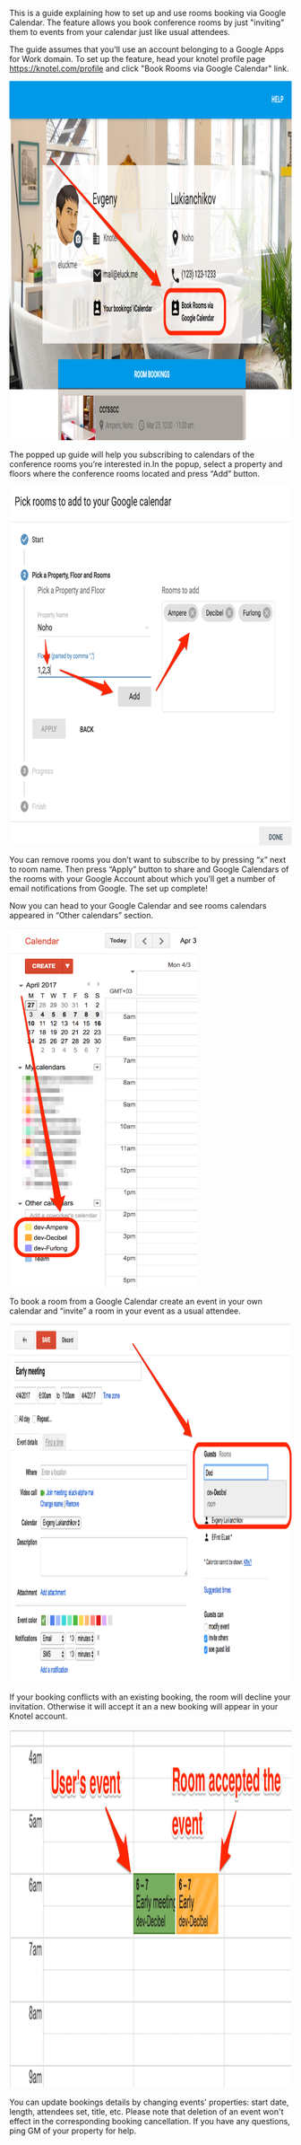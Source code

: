 This is a guide explaining how to set up and use rooms booking via Google Calendar. The feature allows you book conference rooms by just "inviting" them to events from your calendar just like usual attendees. 

The guide assumes that you'll use an account  belonging to a Google Apps for Work domain. To set up the feature, head your knotel profile page https://knotel.com/profile and click "Book Rooms via Google Calendar" link. 

<img src="./google-cal-sync-help-1.png" height="640" />

The popped up guide will help you subscribing to calendars of the conference rooms you’re interested in.In the popup, select a property and floors where the conference rooms located and press “Add” button.

<img src="./google-cal-sync-help-2.png" height="640" />

You can remove rooms you don’t want to subscribe to by pressing “x” next to room name. Then press “Apply” button to share and Google Calendars of the rooms with your Google Account about which you’ll get a number of email notifications from Google. The set up complete!

Now you can head to your Google Calendar and see rooms calendars appeared in “Other calendars” section.

<img src="./google-cal-sync-help-3.png" height="640" />


To book a room from a Google Calendar create an event in your own calendar and “invite” a room in your event as a usual attendee.

<img src="./google-cal-sync-help-4.png" height="640" />

If your booking conflicts with an existing booking, the room will decline your invitation. Otherwise it will accept it an a new booking will appear in your Knotel account.

<img src="./google-cal-sync-help-5.png" height="640" />

You can update bookings details by changing events' properties: start date, length, attendees set, title, etc. Please note that deletion of an event won't effect in the corresponding booking cancellation.
If you have any questions, ping GM of your property for help.